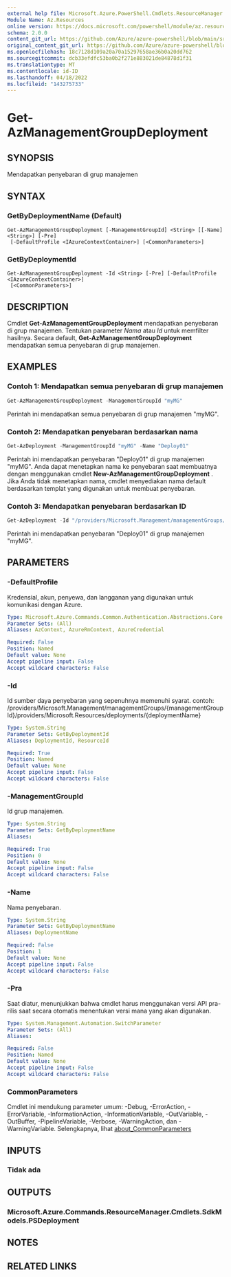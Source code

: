 ```yaml
---
external help file: Microsoft.Azure.PowerShell.Cmdlets.ResourceManager.dll-Help.xml
Module Name: Az.Resources
online version: https://docs.microsoft.com/powershell/module/az.resources/get-azmanagementgroupdeployment
schema: 2.0.0
content_git_url: https://github.com/Azure/azure-powershell/blob/main/src/Resources/Resources/help/Get-AzManagementGroupDeployment.md
original_content_git_url: https://github.com/Azure/azure-powershell/blob/main/src/Resources/Resources/help/Get-AzManagementGroupDeployment.md
ms.openlocfilehash: 18c7128d109a20a70a15297658ae36b0a20dd762
ms.sourcegitcommit: dcb33efdfc53ba0b2f271e883021de84878d1f31
ms.translationtype: MT
ms.contentlocale: id-ID
ms.lasthandoff: 04/18/2022
ms.locfileid: "143275733"
---
```

# Get-AzManagementGroupDeployment

## SYNOPSIS
Mendapatkan penyebaran di grup manajemen

## SYNTAX

### GetByDeploymentName (Default)
```
Get-AzManagementGroupDeployment [-ManagementGroupId] <String> [[-Name] <String>] [-Pre]
 [-DefaultProfile <IAzureContextContainer>] [<CommonParameters>]
```

### GetByDeploymentId
```
Get-AzManagementGroupDeployment -Id <String> [-Pre] [-DefaultProfile <IAzureContextContainer>]
 [<CommonParameters>]
```

## DESCRIPTION
Cmdlet **Get-AzManagementGroupDeployment** mendapatkan penyebaran di grup manajemen.
Tentukan parameter *Nama* atau *Id* untuk memfilter hasilnya.
Secara default, **Get-AzManagementGroupDeployment** mendapatkan semua penyebaran di grup manajemen.

## EXAMPLES

### Contoh 1: Mendapatkan semua penyebaran di grup manajemen
```powershell
Get-AzManagementGroupDeployment -ManagementGroupId "myMG"
```

Perintah ini mendapatkan semua penyebaran di grup manajemen "myMG".

### Contoh 2: Mendapatkan penyebaran berdasarkan nama
```powershell
Get-AzDeployment -ManagementGroupId "myMG" -Name "Deploy01"
```

Perintah ini mendapatkan penyebaran "Deploy01" di grup manajemen "myMG".
Anda dapat menetapkan nama ke penyebaran saat membuatnya dengan menggunakan cmdlet **New-AzManagementGroupDeployment** .
Jika Anda tidak menetapkan nama, cmdlet menyediakan nama default berdasarkan templat yang digunakan untuk membuat penyebaran.

### Contoh 3: Mendapatkan penyebaran berdasarkan ID
```powershell
Get-AzDeployment -Id "/providers/Microsoft.Management/managementGroups/myMG/providers/Microsoft.Resources/deployments/Deploy01"
```

Perintah ini mendapatkan penyebaran "Deploy01" di grup manajemen "myMG".

## PARAMETERS

### -DefaultProfile
Kredensial, akun, penyewa, dan langganan yang digunakan untuk komunikasi dengan Azure.

```yaml
Type: Microsoft.Azure.Commands.Common.Authentication.Abstractions.Core.IAzureContextContainer
Parameter Sets: (All)
Aliases: AzContext, AzureRmContext, AzureCredential

Required: False
Position: Named
Default value: None
Accept pipeline input: False
Accept wildcard characters: False
```

### -Id
Id sumber daya penyebaran yang sepenuhnya memenuhi syarat.
contoh: /providers/Microsoft.Management/managementGroups/{managementGroupId}/providers/Microsoft.Resources/deployments/{deploymentName}

```yaml
Type: System.String
Parameter Sets: GetByDeploymentId
Aliases: DeploymentId, ResourceId

Required: True
Position: Named
Default value: None
Accept pipeline input: False
Accept wildcard characters: False
```

### -ManagementGroupId
Id grup manajemen.

```yaml
Type: System.String
Parameter Sets: GetByDeploymentName
Aliases:

Required: True
Position: 0
Default value: None
Accept pipeline input: False
Accept wildcard characters: False
```

### -Name
Nama penyebaran.

```yaml
Type: System.String
Parameter Sets: GetByDeploymentName
Aliases: DeploymentName

Required: False
Position: 1
Default value: None
Accept pipeline input: False
Accept wildcard characters: False
```

### -Pra
Saat diatur, menunjukkan bahwa cmdlet harus menggunakan versi API pra-rilis saat secara otomatis menentukan versi mana yang akan digunakan.

```yaml
Type: System.Management.Automation.SwitchParameter
Parameter Sets: (All)
Aliases:

Required: False
Position: Named
Default value: None
Accept pipeline input: False
Accept wildcard characters: False
```

### CommonParameters
Cmdlet ini mendukung parameter umum: -Debug, -ErrorAction, -ErrorVariable, -InformationAction, -InformationVariable, -OutVariable, -OutBuffer, -PipelineVariable, -Verbose, -WarningAction, dan -WarningVariable. Selengkapnya, lihat [about_CommonParameters](http://go.microsoft.com/fwlink/?LinkID=113216)

## INPUTS

### Tidak ada

## OUTPUTS

### Microsoft.Azure.Commands.ResourceManager.Cmdlets.SdkModels.PSDeployment

## NOTES

## RELATED LINKS

